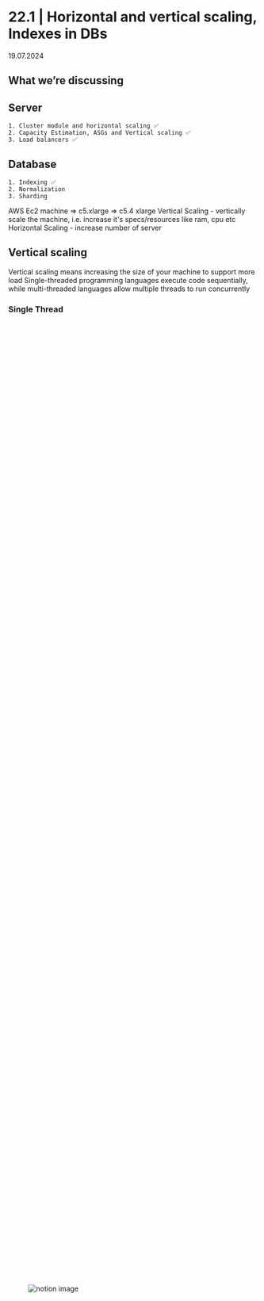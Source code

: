 # 22.1 | Horizontal and vertical scaling, Indexes in DBs

19.07.2024

## What we’re discussing

## Server

    1. Cluster module and horizontal scaling ✅
    2. Capacity Estimation, ASGs and Vertical scaling ✅
    3. Load balancers ✅

## Database

    1. Indexing ✅
    2. Normalization
    3. Sharding

AWS Ec2 machine => c5.xlarge => c5.4 xlarge
Vertical Scaling - vertically scale the machine, i.e. increase it's specs/resources like ram, cpu etc
Horizontal Scaling - increase number of server

## Vertical scaling

Vertical scaling means increasing the size of your machine to support more load
Single-threaded programming languages execute code sequentially, while multi-threaded languages allow multiple threads to run concurrently

### Single Thread

<figure class="notion-asset-wrapper notion-asset-wrapper-image notion-block-a7e4b92edcf1440e93ed1d1f32cd4aac"><div style="position: relative; display: flex; justify-content: center; align-self: center; width: 100%; max-width: 100%; flex-direction: column; height: 100%;"><img src="https://www.notion.so/image/https%3A%2F%2Fprod-files-secure.s3.us-west-2.amazonaws.com%2F085e8ad8-528e-47d7-8922-a23dc4016453%2Fae98c9ad-e9b4-42ea-ad01-fbb78c82a0d6%2FScreenshot_2024-04-27_at_8.35.23_AM.png?table=block&amp;id=a7e4b92e-dcf1-440e-93ed-1d1f32cd4aac&amp;cache=v2" alt="notion image" loading="lazy" decoding="async" class="medium-zoom-image" style="object-fit: cover;"></div></figure>

### Multi Thread

<figure class="notion-asset-wrapper notion-asset-wrapper-image notion-block-b3a3c9ef68734a6c80cb724a22f4ac14"><div style="position: relative; display: flex; justify-content: center; align-self: center; width: 100%; max-width: 100%; flex-direction: column; height: 100%;"><img src="https://www.notion.so/image/https%3A%2F%2Fprod-files-secure.s3.us-west-2.amazonaws.com%2F085e8ad8-528e-47d7-8922-a23dc4016453%2F8e8edb94-37d5-4fe7-9047-7f950e0776c7%2FScreenshot_2024-04-27_at_8.36.13_AM.png?table=block&amp;id=b3a3c9ef-6873-4a6c-80cb-724a22f4ac14&amp;cache=v2" alt="notion image" loading="lazy" decoding="async" class="medium-zoom-image" style="object-fit: cover;"></div></figure>

#### Node.js

Let’s run an infinite loop in a JS project and see how our CPU is used. `a.js`
One of core is handling this `a.js` file

# Implementing vertical scaling in Node.js project

You can start multiple node projects then? If there are 8 cores, then just start 8 projects?

```bash
node index.js
node index.js
node index.js
node index.js
node index.js
node index.js
node index.js
node index.js
```

This, ofcourse has a lot of problems 1. Just ugly to do this, keep track of the processes that are up and down 2. Processes will have port conflicts, you’ll have to run each process on a saparate port

This is where the `cluster module` comes into the picture

b.js file

```bash
 node b.js

```

output->

```bash
Number of CPUs is 8
Primary 2637 is running
Worker 2638 started
Worker 2641 started
Worker 2640 started
Worker 2639 started
App listening on port 3000
Worker 2644 started
Worker 2642 started
App listening on port 3000
App listening on port 3000
App listening on port 3000
App listening on port 3000
App listening on port 3000
Worker 2646 started
App listening on port 3000
Worker 2645 started
App listening on port 3000
```

in other terminal -> `curl http://localhost:3000/api/1000`
output-> `Final count is 500500 2638%`

# Capacity estimation

This is a common system design interview where they’ll ask you 1. how would you scale your server 2. how do you handle spikes 3. How can you support a certain SLA given some traffic

Answer usually requires a bunch of 1. paper math 2. Estimating requests/s 3. Assuming / monitoring how many requests a single machine can handle 4. Autoscaling machines based on the load that is estimated from time to time

<h4 class="notion-h notion-h3 notion-h-indent-0 notion-block-79105b7a59a5459a922b0e71c72c79f4" data-id="79105b7a59a5459a922b0e71c72c79f4"><span><div id="79105b7a59a5459a922b0e71c72c79f4" class="notion-header-anchor"></div><a class="notion-hash-link" href="#79105b7a59a5459a922b0e71c72c79f4" title="Example #1 - PayTM app"><svg viewBox="0 0 16 16" width="16" height="16"><path fill-rule="evenodd" d="M7.775 3.275a.75.75 0 001.06 1.06l1.25-1.25a2 2 0 112.83 2.83l-2.5 2.5a2 2 0 01-2.83 0 .75.75 0 00-1.06 1.06 3.5 3.5 0 004.95 0l2.5-2.5a3.5 3.5 0 00-4.95-4.95l-1.25 1.25zm-4.69 9.64a2 2 0 010-2.83l2.5-2.5a2 2 0 012.83 0 .75.75 0 001.06-1.06 3.5 3.5 0 00-4.95 0l-2.5 2.5a3.5 3.5 0 004.95 4.95l1.25-1.25a.75.75 0 00-1.06-1.06l-1.25 1.25a2 2 0 01-2.83 0z"></path></svg></a><span class="notion-h-title">Example #1 - PayTM app</span></span></h4>
<figure class="notion-asset-wrapper notion-asset-wrapper-image notion-block-673dc0b887b24b3fa4ba3ccfe0f005ec"><div style="position: relative; display: flex; justify-content: center; align-self: center; width: 100%; max-width: 100%; flex-direction: column; height: 100%;"><img src="https://www.notion.so/image/https%3A%2F%2Fprod-files-secure.s3.us-west-2.amazonaws.com%2F085e8ad8-528e-47d7-8922-a23dc4016453%2Fdff20844-e04e-48c3-a735-28c4cb505441%2FScreenshot_2024-04-27_at_9.38.51_AM.png?table=block&amp;id=673dc0b8-87b2-4b3f-a4ba-3ccfe0f005ec&amp;cache=v2" alt="notion image" loading="lazy" decoding="async" class="medium-zoom-image" style="object-fit: cover;"></div></figure>

<h4 class="notion-h notion-h3 notion-h-indent-0 notion-block-f1ce12086ac846f1b1fcc646212e9324" data-id="f1ce12086ac846f1b1fcc646212e9324"><span><div id="f1ce12086ac846f1b1fcc646212e9324" class="notion-header-anchor"></div><a class="notion-hash-link" href="#f1ce12086ac846f1b1fcc646212e9324" title="Example #2 - Chess app"><svg viewBox="0 0 16 16" width="16" height="16"><path fill-rule="evenodd" d="M7.775 3.275a.75.75 0 001.06 1.06l1.25-1.25a2 2 0 112.83 2.83l-2.5 2.5a2 2 0 01-2.83 0 .75.75 0 00-1.06 1.06 3.5 3.5 0 004.95 0l2.5-2.5a3.5 3.5 0 00-4.95-4.95l-1.25 1.25zm-4.69 9.64a2 2 0 010-2.83l2.5-2.5a2 2 0 012.83 0 .75.75 0 001.06-1.06 3.5 3.5 0 00-4.95 0l-2.5 2.5a3.5 3.5 0 004.95 4.95l1.25-1.25a.75.75 0 00-1.06-1.06l-1.25 1.25a2 2 0 01-2.83 0z"></path></svg></a><span class="notion-h-title">Example #2 - Chess app</span></span></h4>
<figure class="notion-asset-wrapper notion-asset-wrapper-image notion-block-49d2fd6467a74f438c65d64886944115"><div style="position: relative; display: flex; justify-content: center; align-self: center; width: 100%; max-width: 100%; flex-direction: column; height: 100%;"><img src="https://www.notion.so/image/https%3A%2F%2Fprod-files-secure.s3.us-west-2.amazonaws.com%2F085e8ad8-528e-47d7-8922-a23dc4016453%2F611e5d41-e3af-48a0-aab9-f3abd0546c0a%2FScreenshot_2024-04-27_at_9.43.36_AM.png?table=block&amp;id=49d2fd64-67a7-4f43-8c65-d64886944115&amp;cache=v2" alt="notion image" loading="lazy" decoding="async" class="medium-zoom-image" style="object-fit: cover;"></div></figure>
